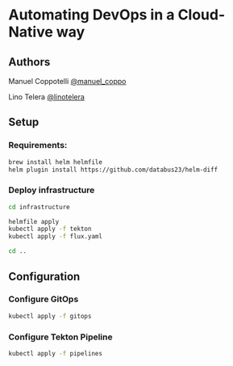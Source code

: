 Automating DevOps in a Cloud-Native way
=======================================

## Authors

Manuel Coppotelli [@manuel_coppo](https://twitter.com/manuel_coppo)

Lino Telera [@linotelera](https://twitter.com/linotelera)


## Setup

### Requirements:

```sh
brew install helm helmfile
helm plugin install https://github.com/databus23/helm-diff
```

### Deploy infrastructure

```sh
cd infrastructure

helmfile apply
kubectl apply -f tekton
kubectl apply -f flux.yaml

cd ..
```


## Configuration

### Configure GitOps

```sh
kubectl apply -f gitops
```


### Configure Tekton Pipeline

```sh
kubectl apply -f pipelines
```
